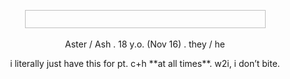 
<p align="center"><img width="385" height="29" scr= ![img 8739 gif](IMG_8739.gif) </p>

<p align="center"> Aster / Ash . 18 y.o. (Nov 16) . they / he </h1>

<p align="center"> i literally just have this for pt. c+h **at all times**. w2i, i don’t bite. </p>

